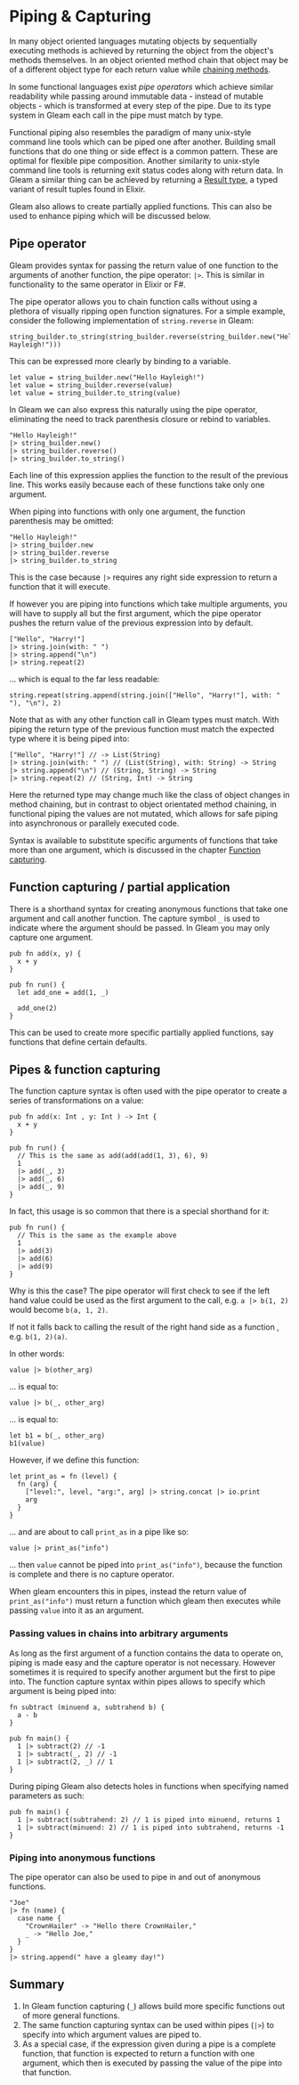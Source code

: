 # Piping & Capturing

In many object oriented languages mutating objects by sequentially executing methods is achieved by returning the object from the object's methods themselves. In an object oriented method chain that object may be of a different object type for each return value while [chaining methods](https://en.wikipedia.org/wiki/Method_chaining).

In some functional languages exist *pipe operators* which achieve similar readability while passing around immutable data - instead of mutable objects - which is transformed at every step of the pipe. Due to its type system in Gleam each call in the pipe must match by type.

Functional piping also resembles the paradigm of many unix-style command line tools which can be piped one after another. Building small functions that do one thing or side effect is a common pattern. These are optimal for flexible pipe composition. Another similarity to unix-style command line tools is returning  exit status codes along with return data. In Gleam a similar thing can be achieved by returning a [Result type](./tour/result.md), a typed variant of result tuples found in Elixir.

Gleam also allows to create partially applied functions. This can also be used to enhance piping which will be discussed below.

## Pipe operator

Gleam provides syntax for passing the return value of one function to the arguments of another function, the pipe operator: `|>`. This is similar in functionality to the same operator in Elixir or F#.

The pipe operator allows you to chain function calls without using a plethora of visually ripping open function signatures. For a simple example, consider the following implementation of `string.reverse` in Gleam:

```gleam
string_builder.to_string(string_builder.reverse(string_builder.new("Hello Hayleigh!")))
```

This can be expressed more clearly by binding to a variable.

```gleam
let value = string_builder.new("Hello Hayleigh!")
let value = string_builder.reverse(value)
let value = string_builder.to_string(value)
```

In Gleam we can also express this naturally using the pipe operator, eliminating the need to track parenthesis closure or rebind to variables.

```gleam
"Hello Hayleigh!"
|> string_builder.new()
|> string_builder.reverse()
|> string_builder.to_string()
```

Each line of this expression applies the function to the result of the previous line. This works easily because each of these functions take only one argument.

When piping into functions with only one argument, the function parenthesis may be omitted:

```gleam
"Hello Hayleigh!"
|> string_builder.new
|> string_builder.reverse
|> string_builder.to_string
```

This is the case because `|>` requires any right side expression to return a function that it will execute.

If however you are piping into functions which take multiple arguments, you will have to supply all but the first argument, which the pipe operator pushes the return value of the previous expression into by default.

```gleam
["Hello", "Harry!"]
|> string.join(with: " ")
|> string.append("\n")
|> string.repeat(2)
```

... which is equal to the far less readable:

```gleam
string.repeat(string.append(string.join(["Hello", "Harry!"], with: " "), "\n"), 2)
```

Note that as with any other function call in Gleam types must match. With piping the return type of the previous function must match the expected type where it is being piped into:

```gleam
["Hello", "Harry!"] // -> List(String)
|> string.join(with: " ") // (List(String), with: String) -> String
|> string.append("\n") // (String, String) -> String
|> string.repeat(2) // (String, Int) -> String
```

Here the returned type may change much like the class of object changes in method chaining, but in contrast to object orientated method chaining, in functional piping the values are not mutated, which allows for safe piping into asynchronous or parallely executed code.

Syntax is available to substitute specific arguments of functions that take more than one argument, which is discussed in the chapter [Function capturing](#Function_capturing).

## Function capturing / partial application

There is a shorthand syntax for creating anonymous functions that take one
argument and call another function. The capture symbol `_` is used to indicate
where the argument should be passed. In Gleam you may only capture one argument.

```gleam
pub fn add(x, y) {
  x + y
}

pub fn run() {
  let add_one = add(1, _)

  add_one(2)
}
```

This can be used to create more specific partially applied functions, say functions that define certain defaults.

## Pipes & function capturing

The function capture syntax is often used with the pipe operator to create
a series of transformations on a value:

```gleam
pub fn add(x: Int , y: Int ) -> Int {
  x + y
}

pub fn run() {
  // This is the same as add(add(add(1, 3), 6), 9)
  1
  |> add(_, 3)
  |> add(_, 6)
  |> add(_, 9)
}
```

In fact, this usage is so common that there is a special shorthand for it:

```gleam
pub fn run() {
  // This is the same as the example above
  1
  |> add(3)
  |> add(6)
  |> add(9)
}
```

Why is this the case? The pipe operator will first check to see if the left hand value could be used
as the first argument to the call, e.g. `a |> b(1, 2)` would become `b(a, 1, 2)`.

If not it falls back to calling the result of the right hand side as a function
, e.g. `b(1, 2)(a)`.

In other words:

```gleam
value |> b(other_arg)
```

... is equal to:

```gleam
value |> b(_, other_arg)
```

... is equal to:

```gleam
let b1 = b(_, other_arg)
b1(value)
```

However, if we define this function:

```gleam
let print_as = fn (level) {
  fn (arg) {
    ["level:", level, "arg:", arg] |> string.concat |> io.print
    arg
  }
}
```

... and are about to call `print_as` in a pipe like so:

```gleam
value |> print_as("info")
```

... then `value` cannot be piped into `print_as("info")`, because the function is complete and there is no capture operator.

When gleam encounters this in pipes, instead the return value of `print_as("info")` must return a function which gleam then executes while passing `value` into it as an argument.

### Passing values in chains into arbitrary arguments

As long as the first argument of a function contains the data to operate on, piping is made easy and the capture operator is not necessary. However sometimes it is required to specify another argument but the first to pipe into. The function capture syntax within pipes allows to specify which argument is being piped into:

```gleam
fn subtract (minuend a, subtrahend b) {
  a - b
}

pub fn main() {
  1 |> subtract(2) // -1
  1 |> subtract(_, 2) // -1
  1 |> subtract(2, _) // 1
}
```

During piping Gleam also detects holes in functions when specifying named parameters as such:

```gleam
pub fn main() {
  1 |> subtract(subtrahend: 2) // 1 is piped into minuend, returns 1
  1 |> subtract(minuend: 2) // 1 is piped into subtrahend, returns -1
}
```

### Piping into anonymous functions

The pipe operator can also be used to pipe in and out of anonymous functions.

```gleam
"Joe"
|> fn (name) {
  case name {
    "CrownHailer" -> "Hello there CrownHailer,"
    _ -> "Hello Joe,"
  }
}
|> string.append(" have a gleamy day!")
```

## Summary

1. In Gleam function capturing (`_`) allows build more specific functions out of more general functions.
2. The same function capturing syntax can be used within pipes (`|>`) to specify into which argument values are piped to.
3. As a special case, if the expression given during a pipe is a complete function, that function is expected to return a function with one argument, which then is executed by passing the value of the pipe into that function.
